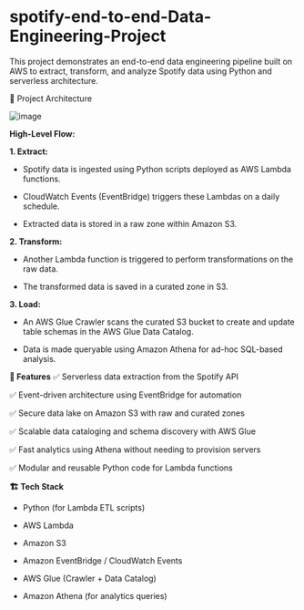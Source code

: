 # spotify-end-to-end-Data-Engineering-Project
This project demonstrates an end-to-end data engineering pipeline built on AWS to extract, transform, and analyze Spotify data using Python and serverless architecture.

📌 Project Architecture

![image](https://github.com/user-attachments/assets/0f2afab5-7417-4fbe-9070-efb0d16627d1)


**High-Level Flow:**

**1. Extract:**

- Spotify data is ingested using Python scripts deployed as AWS Lambda functions.

- CloudWatch Events (EventBridge) triggers these Lambdas on a daily schedule.

- Extracted data is stored in a raw zone within Amazon S3.

**2. Transform:**
   
- Another Lambda function is triggered to perform transformations on the raw data.
   
- The transformed data is saved in a curated zone in S3.

**3. Load:**
   
- An AWS Glue Crawler scans the curated S3 bucket to create and update table schemas in the AWS Glue Data Catalog.
   
- Data is made queryable using Amazon Athena for ad-hoc SQL-based analysis.

**🚀 Features**
✅ Serverless data extraction from the Spotify API

✅ Event-driven architecture using EventBridge for automation

✅ Secure data lake on Amazon S3 with raw and curated zones

✅ Scalable data cataloging and schema discovery with AWS Glue

✅ Fast analytics using Athena without needing to provision servers

✅ Modular and reusable Python code for Lambda functions


**🏗️ Tech Stack**

- Python (for Lambda ETL scripts)

- AWS Lambda

- Amazon S3

- Amazon EventBridge / CloudWatch Events

- AWS Glue (Crawler + Data Catalog)

- Amazon Athena (for analytics queries)


